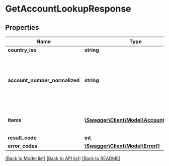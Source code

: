 # GetAccountLookupResponse

## Properties
Name | Type | Description | Notes
------------ | ------------- | ------------- | -------------
**country_iso** | **string** | The country of the account number | [optional] 
**account_number_normalized** | **string** | We attempt to normalize phone numbers following the public telecommunication numbering plan &lt;a href&#x3D;\&quot;https://en.wikipedia.org/wiki/E.164\&quot; target&#x3D;\&quot;_blank\&quot;&gt;E.164&lt;/a&gt;, if we succeed the normalized number will be returned in this field formatted as E164 without leading &#39;+&#39; | [optional] 
**items** | [**\Swagger\Client\Model\AccountLookup[]**](AccountLookup.md) | This will contain provider information associated to the account number. If we can succesfully lookup the account number   the list will contain the info for products associated to it. | 
**result_code** | **int** |  | 
**error_codes** | [**\Swagger\Client\Model\Error[]**](Error.md) |  | 

[[Back to Model list]](../README.md#documentation-for-models) [[Back to API list]](../README.md#documentation-for-api-endpoints) [[Back to README]](../README.md)



